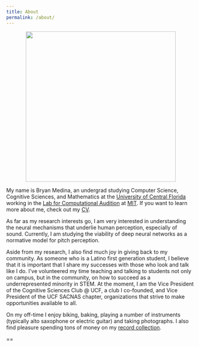```yaml
---
title: About
permalink: /about/
---
```



<figure><center>
  <img width="400" src="/images/medina.jpg" data-action="zoom"/>
</center></figure>


My name is Bryan Medina, an undergrad studying Computer Science, Cognitive Sciences, and Mathematics at the [University of Central Florida](https://www.ucf.edu/) working in the [Lab for Computational Audition](http://mcdermottlab.mit.edu/) at [MIT](http://web.mit.edu/).
If you want to learn more about me, check out my [CV](/cv).


As far as my research interests go, I am very interested in understanding the neural mechanisms that underlie human perception, especially of sound. Currently, I am studying the viability of deep neural networks as a normative model for pitch perception.

Aside from my research, I also find much joy in giving back to my community. As someone who is a Latino first generation student, I believe that it is important that I share my successes with those who look and talk like I do. I've volunteered my time teaching and talking to students not only on campus, but in the community, on how to succeed as a underrepresented minority in STEM. At the moment, I am the Vice President of the Cognitive Sciences Club @ UCF, a club I co-founded, and Vice President of the UCF SACNAS chapter, organizations that strive to make opportunities available to all.

On my off-time I enjoy biking, baking, playing a number of instruments (typically alto saxophone or electric guitar) and taking photographs. I also find pleasure spending tons of money on my [record collection](https://www.discogs.com/user/bj_medina/collection).

==
